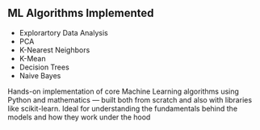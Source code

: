 ## ML Algorithms Implemented
- Explorartory Data Analysis
- PCA
- K-Nearest Neighbors
- K-Mean
- Decision Trees
- Naive Bayes

Hands-on implementation of core Machine Learning algorithms using Python and mathematics — built both from scratch and also with libraries like scikit-learn. Ideal for understanding the fundamentals behind the models and how they work under the hood
